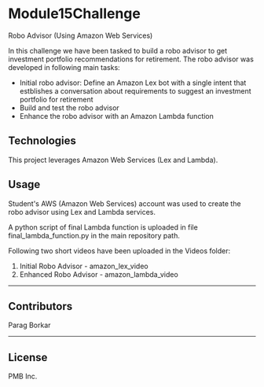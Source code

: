 # Module15Challenge
Robo Advisor (Using Amazon Web Services)

In this challenge we have been tasked to build a robo advisor to get investment portfolio recommendations for retirement. The robo advisor was developed in following main tasks:
- Initial robo advisor: Define an Amazon Lex bot with a single intent that estblishes a conversation about requirements to suggest an investment portfolio for retirement
- Build and test the robo advisor
- Enhance the robo advisor with an Amazon Lambda function

## Technologies

This project leverages Amazon Web Services (Lex and Lambda).

## Usage

Student's AWS (Amazon Web Services) account was used to create the robo advisor using Lex and Lambda services.

A python script of final Lambda function is uploaded in file final_lambda_function.py in the main repository path.

Following two short videos have been uploaded in the Videos folder:
1) Initial Robo Advisor - amazon_lex_video
2) Enhanced Robo Advisor - amazon_lambda_video

---

## Contributors

Parag Borkar

---

## License

PMB Inc.
